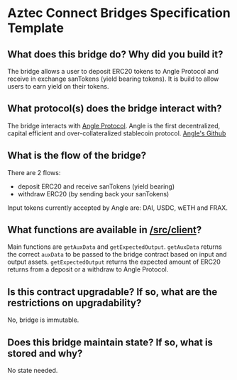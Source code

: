 # Aztec Connect Bridges Specification Template

## What does this bridge do? Why did you build it?

The bridge allows a user to deposit ERC20 tokens to Angle Protocol and receive in exchange sanTokens (yield bearing tokens).
It is build to allow users to earn yield on their tokens.

## What protocol(s) does the bridge interact with?

The bridge interacts with [Angle Protocol](https://angle.money/).
Angle is the first decentralized, capital efficient and over-collateralized stablecoin protocol.
[Angle's Github](https://github.com/AngleProtocol/app)

## What is the flow of the bridge?

There are 2 flows:

- deposit ERC20 and receive sanTokens (yield bearing)
- withdraw ERC20 (by sending back your sanTokens)

Input tokens currently accepted by Angle are: DAI, USDC, wETH and FRAX.

## What functions are available in [/src/client](./client)?

Main functions are `getAuxData` and `getExpectedOutput`.
`getAuxData` returns the correct `auxData` to be passed to the bridge contract based on input and output assets.
`getExpectedOutput` returns the expected amount of ERC20 returns from a deposit or a withdraw to Angle Protocol.

## Is this contract upgradable? If so, what are the restrictions on upgradability?

No, bridge is immutable.

## Does this bridge maintain state? If so, what is stored and why?

No state needed.
